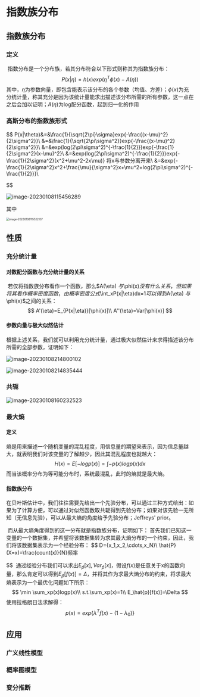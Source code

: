 # 指数族分布

## 指数族分布

### 定义

​		指数分布是一个分布族，若其分布符合以下形式则称其为指数族分布：
$$
P(x|\eta)=h(x)exp(\eta^T\phi(x)-A(\eta))
$$
​		其中，$\eta$为参数向量，即包含能表示该分布的各个参数（均值、方差）；$\phi(x)$为充分统计量，称其充分是因为该统计量能求出描述该分布所需的所有参数，这一点在之后会加以证明；$A(\eta)$为log配分函数，起到归一化的作用

### 高斯分布的指数族形式

$$
P(x|\theta)&=&\frac{1}{\sqrt{2\pi}\sigma}exp\{-\frac{(x-\mu)^2}{2\sigma^2}\}\\
&=&\frac{1}{\sqrt{2\pi\sigma^2}}exp\{-\frac{(x-\mu)^2}{2\sigma^2}\}\\
&=&exp(log(2\pi\sigma^2)^{-\frac{1}{2}})exp\{-\frac{1}{2\sigma^2}(x-\mu)^2\}\\
&=&exp(log(2\pi\sigma^2)^{-\frac{1}{2}})exp\{-\frac{1}{2\sigma^2}(x^2+\mu^2-2x\mu)\}  将x与参数分离开来\\
&=&exp\{-\frac{1}{2\sigma^2}x^2+\frac{\mu}{\sigma^2}x+\mu^2+log(2\pi\sigma^2)^{-\frac{1}{2}}\}\\
$$

![image-20230108115456289](C:\Users\Go\AppData\Roaming\Typora\typora-user-images\image-20230108115456289.png)

其中

<img src="C:\Users\Go\AppData\Roaming\Typora\typora-user-images\image-20230108115522137.png" alt="image-20230108115522137" style="zoom:50%;" />



## 性质

### 充分统计量

#### 对数配分函数与充分统计量的关系

​		若仅将指数族分布看作一个函数，那么$A(\eta) $与$\phi(x)$没有什么关系，但如果将其看作概率密度函数，由概率密度公式$\int_xP(x|\eta)dx=1$可以得到$A(\eta) $与$\phi(x)$之间的关系：
$$
A'(\eta)=E_{P(x|\eta)}[\phi(x)]\\
A''(\eta)=Var[\phi(x)]
$$

#### 参数向量与极大似然估计

​		根据上述关系，我们就可以利用充分统计量，通过极大似然估计来求得描述该分布所需的全部参数，证明如下：

![image-20230108214800102](C:\Users\Go\AppData\Roaming\Typora\typora-user-images\image-20230108214800102.png)

![image-20230108214835444](C:\Users\Go\AppData\Roaming\Typora\typora-user-images\image-20230108214835444.png)

### 共轭

![image-20230108160232523](C:\Users\Go\AppData\Roaming\Typora\typora-user-images\image-20230108160232523.png)

### 最大熵

#### 定义

​		熵是用来描述一个随机变量的混乱程度，用信息量的期望来表示，因为信息量越大，就表明我们对该变量的了解越少，因此其混乱程度也就越大：
$$
H(x)=E[-logp(x)]=\int -p(x)logp(x)dx
$$
​		而当该概率分布为等可能分布时，系统最混乱，此时的熵就是最大熵。

#### 指数族分布

​		在贝叶斯估计中，我们往往需要先给出一个先验分布，可以通过三种方式给出：如果为了计算方便，可以通过对似然函数取共轭得到先验分布；如果对该先验一无所知（无信息先验），可以从最大熵的角度给予先验分布；Jeffreys' prior。

​		而从最大熵角度得到的这一分布就是指数族分布，证明如下：
​		首先我们已知这一变量的一个数据集，并希望将该数据集转为求其最大熵分布的一个约束，因此，我们将该数据集表示为一个经验分布：
$$
D={x_1,x_2,\cdots,x_N}\\
\hat{P}(X=x)=\frac{count(x)}{N}频率
$$
​		通过经验分布我们可以求出$E_\hat{p}[x],Var_\hat{p}[x]$，假设$f(x)$是任意关于x的函数向量，那么肯定可以得到$E_\hat{p}[f(x)]=\Delta$，并将其作为求最大熵分布的约束，将求最大熵表示为一个最优化问题如下所示：
$$
\min \sum_xp(x)logp(x)\\
s.t.\sum_xp(x)=1\\
E_\hat{p}[f(x)]=\Delta
$$
使用拉格朗日法求解得：
$$
p(x)=exp\{\lambda^Tf(x)-(1-\lambda_0)\}
$$

## 应用

### 广义线性模型

### 概率图模型

### 变分推断



